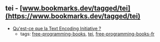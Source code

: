 tei - [www.bookmarks.dev/tagged/tei](https://www.bookmarks.dev/tagged/tei)
---
* [Qu'est-ce que la Text Encoding Initiative ?](http://books.openedition.org/oep/1237)
    * tags: [free-programming-books](../tagged/free-programming-books.md), [tei](../tagged/tei.md), [free-programming-books-fr](../tagged/free-programming-books-fr.md)
